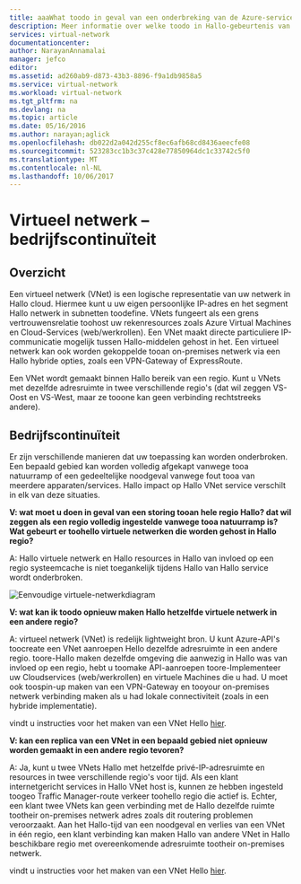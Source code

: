 ```yaml
---
title: aaaWhat toodo in geval van een onderbreking van de Azure-service die invloed hebben op Azure Virtual Networks Hallo | Microsoft Docs
description: Meer informatie over welke toodo in Hallo-gebeurtenis van een onderbreking van de Azure-service die invloed hebben op Azure Virtual Networks.
services: virtual-network
documentationcenter: 
author: NarayanAnnamalai
manager: jefco
editor: 
ms.assetid: ad260ab9-d873-43b3-8896-f9a1db9858a5
ms.service: virtual-network
ms.workload: virtual-network
ms.tgt_pltfrm: na
ms.devlang: na
ms.topic: article
ms.date: 05/16/2016
ms.author: narayan;aglick
ms.openlocfilehash: db022d2a042d255cf8ec6afb68cd8436aeecfe08
ms.sourcegitcommit: 523283cc1b3c37c428e77850964dc1c33742c5f0
ms.translationtype: MT
ms.contentlocale: nl-NL
ms.lasthandoff: 10/06/2017
---
```

# <a name="virtual-network--business-continuity"></a>Virtueel netwerk – bedrijfscontinuïteit
## <a name="overview"></a>Overzicht
Een virtueel netwerk (VNet) is een logische representatie van uw netwerk in Hallo cloud. Hiermee kunt u uw eigen persoonlijke IP-adres en het segment Hallo netwerk in subnetten toodefine. VNets fungeert als een grens vertrouwensrelatie toohost uw rekenresources zoals Azure Virtual Machines en Cloud-Services (web/werkrollen). Een VNet maakt directe particuliere IP-communicatie mogelijk tussen Hallo-middelen gehost in het. Een virtueel netwerk kan ook worden gekoppelde tooan on-premises netwerk via een Hallo hybride opties, zoals een VPN-Gateway of ExpressRoute.

Een VNet wordt gemaakt binnen Hallo bereik van een regio. Kunt u VNets met dezelfde adresruimte in twee verschillende regio's (dat wil zeggen VS-Oost en VS-West, maar ze tooone kan geen verbinding rechtstreeks andere). 

## <a name="business-continuity"></a>Bedrijfscontinuïteit
Er zijn verschillende manieren dat uw toepassing kan worden onderbroken. Een bepaald gebied kan worden volledig afgekapt vanwege tooa natuurramp of een gedeeltelijke noodgeval vanwege fout tooa van meerdere apparaten/services. Hallo impact op Hallo VNet service verschilt in elk van deze situaties.

**V: wat moet u doen in geval van een storing tooan hele regio Hallo? dat wil zeggen als een regio volledig ingestelde vanwege tooa natuurramp is? Wat gebeurt er toohello virtuele netwerken die worden gehost in Hallo regio?**

A: Hallo virtuele netwerk en Hallo resources in Hallo van invloed op een regio systeemcache is niet toegankelijk tijdens Hallo van Hallo service wordt onderbroken.

![Eenvoudige virtuele-netwerkdiagram](./media/virtual-network-disaster-recovery-guidance/vnet.png)

**V: wat kan ik toodo opnieuw maken Hallo hetzelfde virtuele netwerk in een andere regio?**

A: virtueel netwerk (VNet) is redelijk lightweight bron. U kunt Azure-API's toocreate een VNet aanroepen Hello dezelfde adresruimte in een andere regio. toore-Hallo maken dezelfde omgeving die aanwezig in Hallo was van invloed op een regio, hebt u toomake API-aanroepen toore-Implementeer uw Cloudservices (web/werkrollen) en virtuele Machines die u had. U moet ook toospin-up maken van een VPN-Gateway en tooyour on-premises netwerk verbinding maken als u had lokale connectiviteit (zoals in een hybride implementatie).

vindt u instructies voor het maken van een VNet Hello [hier](virtual-networks-create-vnet-arm-pportal.md). 

**V: kan een replica van een VNet in een bepaald gebied niet opnieuw worden gemaakt in een andere regio tevoren?**

A: Ja, kunt u twee VNets Hallo met hetzelfde privé-IP-adresruimte en resources in twee verschillende regio's voor tijd. Als een klant internetgericht services in Hallo VNet host is, kunnen ze hebben ingesteld toogeo Traffic Manager-route verkeer toohello regio die actief is. Echter, een klant twee VNets kan geen verbinding met de Hallo dezelfde ruimte tootheir on-premises netwerk adres zoals dit routering problemen veroorzaakt. Aan het Hallo-tijd van een noodgeval en verlies van een VNet in één regio, een klant verbinding kan maken Hallo van andere VNet in Hallo beschikbare regio met overeenkomende adresruimte tootheir on-premises netwerk.

vindt u instructies voor het maken van een VNet Hello [hier](virtual-networks-create-vnet-arm-pportal.md).

